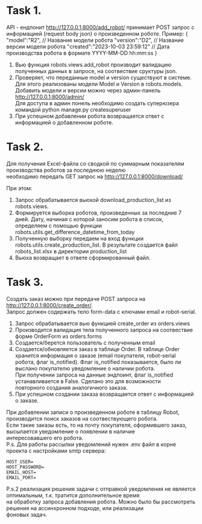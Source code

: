 # Task 1.
API - ендпонит http://127.0.0.1:8000/add_robot/ принимает POST запрос
с информацией (request body json) о произведенном роботе.
Пример:
{
    "model":"R2", // Название модели робота
    "version":"D2", // Название версии модели робота
    "created":"2023-10-03 23:59:12" // Дата производства робота в формате YYYY-MM-DD hh:mm:ss
}

1) Вью функция robots.views.add_robot производит валидацию полученных данных
в запросе, на соотвествие cруктуры json.
2) Проверяет, что переданные model и version существуют в системе.
Для этого реализованы модели Model и Version в robots.models.  
Добавить модели и версии можно через админ-панель http://127.0.0.1:8000/admin/  
Для доступа в админ понель необходимо создать суперюзера командой python manage.py createsuperuser
3) При успешном добавлении робота возвращается ответ с информацией о добавленном роботе.

# Task 2.
Для получения Excel-файла со сводкой по суммарным показателям производства роботов за последнюю неделю  
необходимо передать GET запрос на http://127.0.0.1:8000/download/

При этом:
1) Запрос обрабатывается вьюхой download_production_list из robots.views.
2) Формируется выборка роботов, произведенных за последние 7 дней.
Дату, начиная с которой заносим робота в список, определяем с помощью функции robots.utils.get_difference_datetime_from_today
3) Полученную выборку передаем на вход функции robots.utils.create_production_list.
В результате создается файл robots_list.xlsx в директории production_list
4) Вьюха возвращает в ответе сформированный файл.

# Task 3.
Создать заказ можно при передаче POST запроса на http://127.0.0.1:8000/create_order/.  
Запрос должен содержать тело form-data с ключами email и robot-serial.
1) Запрос обрабатывается вью функцией create_order из orders.views
2) Производится валидация тела полученного запроса на соотвествие форме OrderForm из orders.forms
3) Создается/берется пользователь с полученным email
4) Создается/обновляется заказ в таблице Order.
В таблице Order хранится информация о заказе (email покупателя, robot-serial робота, флаг is_notified).
Флаг is_notified показывается, было ли выслано покупателю уведомление о наличии робота.  
При получении запроса на данные эндпоинт, флаг is_notified устанавливается в False. Сделано это для возможности  
повторного создания аналогичного заказа.
5) При успешном создании заказа возвращается ответ с информацией о заказе.

При добавлении записи о произведенном роботе в таблицу Robot, производится поиск заказов на соотвествующего робота.  
Если такие заказы есть, то на почту покупателя, оформившего заказ, высылается уведомление о появлении в наличие  
интересовавшего его робота.  
P.s. Для работы рассылки уведомлений нужен .env файл в корне проекта с настройками smtp сервера:
```
HOST_USER=
HOST_PASSWORD=
EMAIL_HOST=
EMAIL_PORT=
```
P.s.2 реализация решения задачи с отправкой уведомления не является оптимальным, т.к. тратится дополнительное время  
на обработку запроса добавления робота. Можно было бы рассмотреть решения на ассинхронном подходе, или реализации  
фоновых задач.
